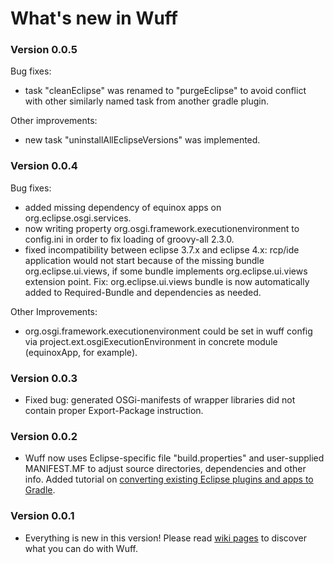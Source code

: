 # What's new in Wuff

### Version 0.0.5

Bug fixes:
- task "cleanEclipse" was renamed to "purgeEclipse" to avoid conflict with other similarly named task from another gradle plugin.

Other improvements:
- new task "uninstallAllEclipseVersions" was implemented.

### Version 0.0.4

Bug fixes:
- added missing dependency of equinox apps on org.eclipse.osgi.services.
- now writing property org.osgi.framework.executionenvironment to config.ini in order to fix loading of groovy-all 2.3.0.
- fixed incompatibility between eclipse 3.7.x and eclipse 4.x: rcp/ide application would not start because of the missing bundle org.eclipse.ui.views, 
  if some bundle implements org.eclipse.ui.views extension point. Fix: org.eclipse.ui.views bundle is now automatically added to Required-Bundle and dependencies as needed.

Other Improvements:
- org.osgi.framework.executionenvironment could be set in wuff config via project.ext.osgiExecutionEnvironment in concrete module (equinoxApp, for example).

### Version 0.0.3

- Fixed bug: generated OSGi-manifests of wrapper libraries did not contain proper Export-Package instruction.

### Version 0.0.2

- Wuff now uses Eclipse-specific file "build.properties" and user-supplied MANIFEST.MF to adjust source directories, dependencies and other info.
  Added tutorial on [converting existing Eclipse plugins and apps to Gradle](../../wiki/Convert-existing-Eclipse-plugins-and-apps-to-Gradle).

### Version 0.0.1

- Everything is new in this version! Please read [wiki pages](../../wiki) to discover what you can do with Wuff.
